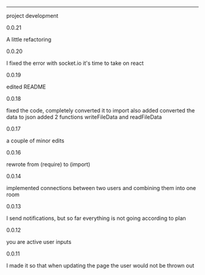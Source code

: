 ___________________________________________________________________________
project development

0.0.21

A little refactoring

0.0.20

I fixed the error with socket.io
it's time to take on react

0.0.19

edited README

0.0.18

fixed the code, completely converted it to import
also added
converted the data to json
added 2 functions
writeFileData and readFileData

0.0.17

a couple of minor edits

0.0.16


rewrote from (require) to (import)

0.0.14

implemented connections between two users and combining them into one room


0.0.13

I send notifications, but so far everything is not going according to plan

0.0.12

you are active user inputs

0.0.11 

I made it so that when updating the page the user would not be thrown out


0.0.10 

I'm trying to figure out Socket io

did password caching via bcrypt

Right now I need to figure out how to pass the token I created to the socket.

0.0.9

a function for encrypting a user's password has been written

and added socket.IO

0.0.8 

division into different pages registration and login

0.0.7

the main logic is written register login
+ refactoring

0.0.6

the main logic is written sign up


0.0.5+

(there are also inaccuracies in the game logic)

0.0.5

writing server logic 


0.0.4

refactoring the location of files and folders

0.0.3

timer development

0.0.2

started development
(development of game logic)

___________________________________________________________________________

! development plans

1.write the game logic

2.create a page for (registration, and getting a rating)

3.the server part that brings everything together